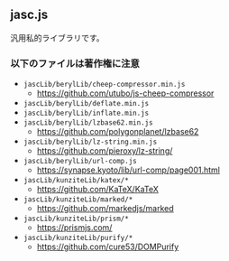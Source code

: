 ## jasc.js

汎用私的ライブラリです。

### 以下のファイルは著作権に注意
* `jascLib/berylLib/cheep-compressor.min.js`
  * https://github.com/utubo/js-cheep-compressor
* `jascLib/berylLib/deflate.min.js`
* `jascLib/berylLib/inflate.min.js`
* `jascLib/berylLib/lzbase62.min.js`
  * https://github.com/polygonplanet/lzbase62
* `jascLib/berylLib/lz-string.min.js`
  * https://github.com/pieroxy/lz-string/
* `jascLib/berylLib/url-comp.js`
  * https://synapse.kyoto/lib/url-comp/page001.html
* `jascLib/kunziteLib/katex/*`
  * https://github.com/KaTeX/KaTeX
* `jascLib/kunziteLib/marked/*`
  * https://github.com/markedjs/marked
* `jascLib/kunziteLib/prism/*`
  * https://prismjs.com/
* `jascLib/kunziteLib/purify/*`
  * https://github.com/cure53/DOMPurify
